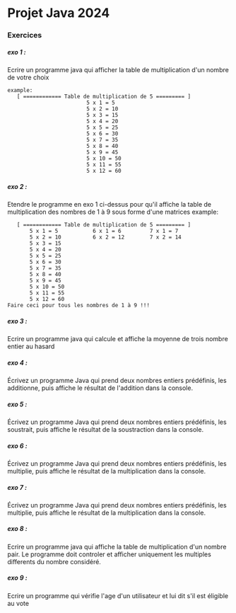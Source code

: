 # Projet Java 2024

### Exercices 

##### exo 1 :
Ecrire un programme java qui afficher la table de multiplication d'un nombre de votre choix
```
example: 
   [ ============ Table de multiplication de 5 ========= ]
                         5 x 1 = 5
                         5 x 2 = 10
                         5 x 3 = 15
                         5 x 4 = 20
                         5 x 5 = 25
                         5 x 6 = 30
                         5 x 7 = 35
                         5 x 8 = 40
                         5 x 9 = 45
                         5 x 10 = 50
                         5 x 11 = 55
                         5 x 12 = 60

```
##### exo 2 :
Etendre le programme en exo 1 ci-dessus pour qu'il affiche la table de multiplication des nombres de 1 à 9 sous forme d'une matrices
example: 
```
   [ ============ Table de multiplication de 5 ========= ]
       5 x 1 = 5           6 x 1 = 6         7 x 1 = 7
       5 x 2 = 10          6 x 2 = 12        7 x 2 = 14
       5 x 3 = 15
       5 x 4 = 20
       5 x 5 = 25
       5 x 6 = 30
       5 x 7 = 35
       5 x 8 = 40
       5 x 9 = 45
       5 x 10 = 50
       5 x 11 = 55
       5 x 12 = 60
Faire ceci pour tous les nombres de 1 à 9 !!!
```

##### exo 3 : 
Ecrire un programme java qui calcule et affiche la moyenne de trois nombre entier au hasard

##### exo 4 :
Écrivez un programme Java qui prend deux nombres entiers prédéfinis, les additionne, puis affiche le résultat de l'addition dans la console.

##### exo 5 :
Écrivez un programme Java qui prend deux nombres entiers prédéfinis, les soustrait, puis affiche le résultat de la soustraction dans la console.

##### exo 6 :
Écrivez un programme Java qui prend deux nombres entiers prédéfinis, les multiplie, puis affiche le résultat de la multiplication dans la console.

##### exo 7 :
Écrivez un programme Java qui prend deux nombres entiers prédéfinis, les multiplie, puis affiche le résultat de la multiplication dans la console.

##### exo 8 :
Ecrire un programme java qui affiche la table de multiplication d'un nombre pair.
Le programme doit controler et afficher uniquement les multiples differents du nombre considéré.

##### exo 9 : 
Ecrire un programme qui vérifie l'age d'un utilisateur et lui dit s'il est éligible au vote
